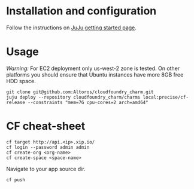 # Installation and configuration

Follow the instructions on [JuJu getting started page](https://juju.ubuntu.com/docs/getting-started.html).

# Usage

*Warning:* For EC2 deployment only us-west-2 zone is tested.
On other platforms you should ensure that Ubuntu instances have more 8GB free HDD space.

    git clone git@github.com:Altoros/cloudfoundry_charm.git
    juju deploy --repository cloudfoundry_charm/charms local:precise/cf-release --constraints "mem=7G cpu-cores=2 arch=amd64"

# CF cheat-sheet

    cf target http://api.<ip>.xip.io/
    cf login --password admin admin
    сf create-org <org-name>
    cf create-space <space-name>

Navigate to your app source dir.

    cf push
